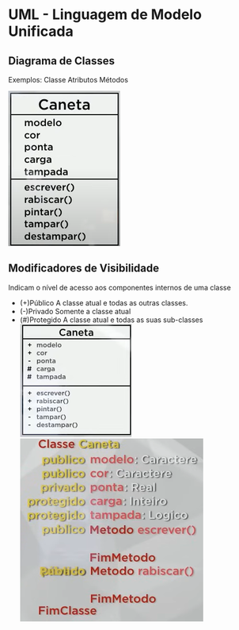 # UML - Linguagem de Modelo Unificada

## Diagrama de Classes

Exemplos:
	Classe
		Atributos
		Métodos

![1758569961546](image/POOTeoria03a-ProfGuanabara/1758569961546.png)

## Modificadores de Visibilidade

Indicam o nível de acesso aos componentes internos de uma classe

+ (+)Público
  A classe atual e todas as outras classes.
+ (-)Privado
  Somente a classe atual
+ (#)Protegido
  A classe atual e todas as suas sub-classes
  ![1758571294714](image/POOTeoria03a-UML/1758571294714.png)
   ![1758571556433](image/POOTeoria03a-UML/1758571556433.png)
